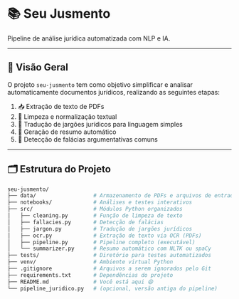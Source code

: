 # 📚 Seu Jusmento

Pipeline de análise jurídica automatizada com NLP e IA.

---

## 🧠 Visão Geral

O projeto `seu-jusmento` tem como objetivo simplificar e analisar automaticamente documentos jurídicos, realizando as seguintes etapas:

1. 📥 Extração de texto de PDFs
2. 🧹 Limpeza e normalização textual
3. 📖 Tradução de jargões jurídicos para linguagem simples
4. 🧾 Geração de resumo automático
5. 🚨 Detecção de falácias argumentativas comuns

---

## 🗂️ Estrutura do Projeto

```bash
seu-jusmento/
├── data/                  # Armazenamento de PDFs e arquivos de entrada
├── notebooks/             # Análises e testes interativos
├── src/                   # Módulos Python organizados
│   ├── cleaning.py        # Função de limpeza de texto
│   ├── fallacies.py       # Detecção de falácias
│   ├── jargon.py          # Tradução de jargões jurídicos
│   ├── ocr.py             # Extração de texto via OCR (PDFs)
│   ├── pipeline.py        # Pipeline completo (executável)
│   └── summarizer.py      # Resumo automático com NLTK ou spaCy
├── tests/                 # Diretório para testes automatizados
├── venv/                  # Ambiente virtual Python
├── .gitignore             # Arquivos a serem ignorados pelo Git
├── requirements.txt       # Dependências do projeto
├── README.md              # Você está aqui 😄
└── pipeline_juridico.py   # (opcional, versão antiga do pipeline)
